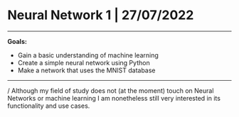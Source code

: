 # Neural Network 1 | 27/07/2022
---
**Goals:**
- Gain a basic understanding of machine learning
- Create a simple neural network using Python
- Make a network that uses the MNIST database
---
/
Although my field of study does not (at the moment) touch on Neural Networks or machine learning I am nonetheless still very interested in its functionality and use cases.
